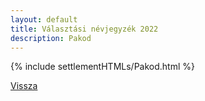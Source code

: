 ```yaml
---
layout: default
title: Választási névjegyzék 2022
description: Pakod
---
```


{% include settlementHTMLs/Pakod.html %}

[Vissza](./)